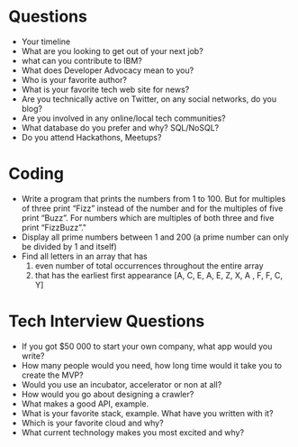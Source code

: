 # Questions
* Your timeline 
* What are you looking to get out of your next job?
* what can you contribute to IBM?
* What does Developer Advocacy mean to you?
* Who is your favorite author?
* What is your favorite tech web site for news?
* Are you technically active on Twitter, on any social networks, do you blog?
* Are you involved in any online/local tech communities?
* What database do you prefer and why? SQL/NoSQL?
* Do you attend Hackathons, Meetups?

# Coding
* Write a program that prints the numbers from 1 to 100. But for multiples of three print “Fizz” instead of the number and for the multiples of five print “Buzz”. For numbers which are multiples of both three and five print “FizzBuzz”."
* Display all prime numbers between 1 and 200 (a prime number can only be divided by 1 and itself)
* Find all letters in an array that has 
  1. even number of total occurrences throughout the entire array
  2. that has the earliest first appearance
[A, C, E, A, E, Z, X, A , F, F, C, Y]

# Tech Interview Questions
* If you got $50 000 to start your own company, what app would you write?
* How many people would you need, how long time would it take you to create the MVP?
* Would you use an incubator, accelerator or non at all? 
* How would you go about designing a crawler?
* What makes a good API, example.
* What is your favorite stack, example. What have you written with it?
* Which is your favorite cloud and why?
* What current technology makes you most excited and why?
